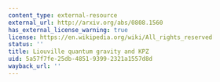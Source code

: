 ```yaml
---
content_type: external-resource
external_url: http://arxiv.org/abs/0808.1560
has_external_license_warning: true
license: https://en.wikipedia.org/wiki/All_rights_reserved
status: ''
title: Liouville quantum gravity and KPZ
uid: 5a57f7fe-25db-4851-9399-2321a1557d8d
wayback_url: ''
---
```

